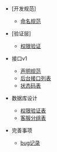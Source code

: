 - [开发规范]
  - [命名规范](dev/specification)

- [验证层]
  - [权限验证](validate/auth.md)

- 接口v1
  - [声明规范](api/introduce.md)
  - [后台接口列表](api/list.md)
  - [状态码表](api/status.md)

- 数据库设计
  - [权限验证表](database/auth.md)
  - [客服分组表](database/gmember.md)
- 完善事项 
  - [bug记录](plan/bugs.md)

